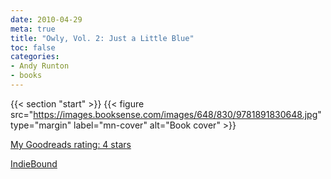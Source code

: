 ```yaml
---
date: 2010-04-29
meta: true
title: "Owly, Vol. 2: Just a Little Blue"
toc: false
categories:
- Andy Runton
- books
---
```


{{< section "start" >}}
{{< figure src="https://images.booksense.com/images/648/830/9781891830648.jpg" type="margin" label="mn-cover" alt="Book cover" >}}


  

[My Goodreads rating: 4 stars](https://www.goodreads.com/review/show/100672161)  

[IndieBound](https://www.indiebound.org/book/9781891830648)
